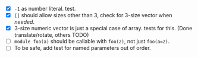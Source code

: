 - [x] `-1` as number literal. test.
- [x] `[]` should allow sizes other than 3, check for 3-size vector when *needed*.
- [x] 3-size numeric vector is just a special case of array. tests for this.
  (Done translate/rotate, others TODO)
- [ ] `module foo(a)` should be callable with `foo(2)`, not just `foo(a=2)`.
- [ ] To be safe, add test for named parameters out of order.
